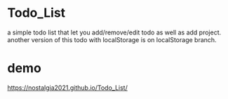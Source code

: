 # Todo_List
a simple todo list that let you add/remove/edit todo as well as add project.
another version of this todo with localStorage is on localStorage branch.

# demo
https://nostalgia2021.github.io/Todo_List/
